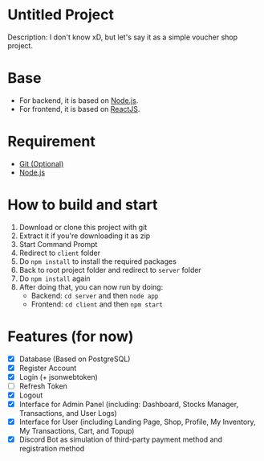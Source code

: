 # Untitled Project
Description: I don't know xD, but let's say it as a simple voucher shop project.

# Base
- For backend, it is based on [Node.js](https://nodejs.org/en).
- For frontend, it is based on [ReactJS](https://react.dev).

# Requirement
- [Git (Optional)](https://git-scm.com/downloads)
- [Node.js](https://nodejs.org/en)

# How to build and start
1. Download or clone this project with git
2. Extract it if you're downloading it as zip
3. Start Command Prompt
4. Redirect to `client` folder
5. Do `npm install` to install the required packages
6. Back to root project folder and redirect to `server` folder
7. Do `npm install` again
8. After doing that, you can now run by doing:
   - Backend: `cd server` and then `node app`
   - Frontend: `cd client` and then `npm start`

# Features (for now)
- [x] Database (Based on PostgreSQL)
- [x] Register Account
- [x] Login (+ jsonwebtoken)
- [ ] Refresh Token
- [x] Logout
- [x] Interface for Admin Panel (including: Dashboard, Stocks Manager, Transactions, and User Logs)
- [x] Interface for User (including Landing Page, Shop, Profile, My Inventory, My Transactions, Cart, and Topup)
- [x] Discord Bot as simulation of third-party payment method and registration method
